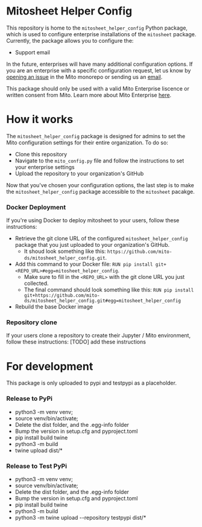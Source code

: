 # Mitosheet Helper Config

This repository is home to the `mitosheet_helper_config` Python package, which is used to configure enterprise installations of the `mitosheet` package. 
Currently, the package allows you to configure the:
- Support email

In the future, enterprises will have many additional configuration options. If you are an enterprise with a specific configuration request, let us know by [opening an issue](https://github.com/mito-ds/monorepo/issues) in the Mito monorepo or sending us an [email](mailto:founders@sagacollab.com). 

This package should only be used with a valid Mito Enterprise liscence or written consent from Mito. Learn more about Mito Enterprise [here](https://www.trymito.io/plans).

# How it works 
The `mitosheet_helper_config` package is designed for admins to set the Mito configuration settings for their entire organization. To do so: 
- Clone this repository
- Navigate to the `mito_config.py` file and follow the instructions to set your enterprise settings
- Upload the repository to your organization's GitHub

Now that you've chosen your configuration options, the last step is to make the `mitosheet_helper_config` package accessible to the `mitosheet` pacakge. 

### Docker Deployment
If you're using Docker to deploy mitosheet to your users, follow these instructions:
- Retrieve the git clone URL of the configured `mitosheet_helper_config` package that you just uploaded to your organization's GitHub. 
    - It shoud look something like this: `https://github.com/mito-ds/mitosheet_helper_config.git`. 
- Add this command to your Docker file: `RUN pip install git+<REPO_URL>#egg=mitosheet_helper_config`. 
    - Make sure to fill in the `<REPO_URL>` with the git clone URL you just collected. 
    - The final command should look something like this: `RUN pip install git+https://github.com/mito-ds/mitosheet_helper_config.git#egg=mitosheet_helper_config`
- Rebuild the base Docker image

### Repository clone
If your users clone a repository to create their Jupyter / Mito environment, follow these instructions:
[TODO] add these instructions 

# For development 
This package is only uploaded to pypi and testpypi as a placeholder. 

### Release to PyPi
- python3 -m venv venv;
- source venv/bin/activate;
- Delete the dist folder, and the .egg-info folder
- Bump the version in setup.cfg and pyproject.toml
- pip install build twine
- python3 -m build
- twine upload dist/*


###  Release to Test PyPi
- python3 -m venv venv;
- source venv/bin/activate;
- Delete the dist folder, and the .egg-info folder
- Bump the version in setup.cfg and pyproject.toml
- pip install build twine
- python3 -m build
- python3 -m twine upload --repository testpypi dist/*



